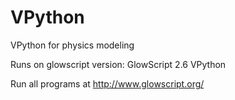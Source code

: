 # VPython
VPython for physics modeling

Runs on glowscript version: GlowScript 2.6 VPython

Run all programs at http://www.glowscript.org/ 
